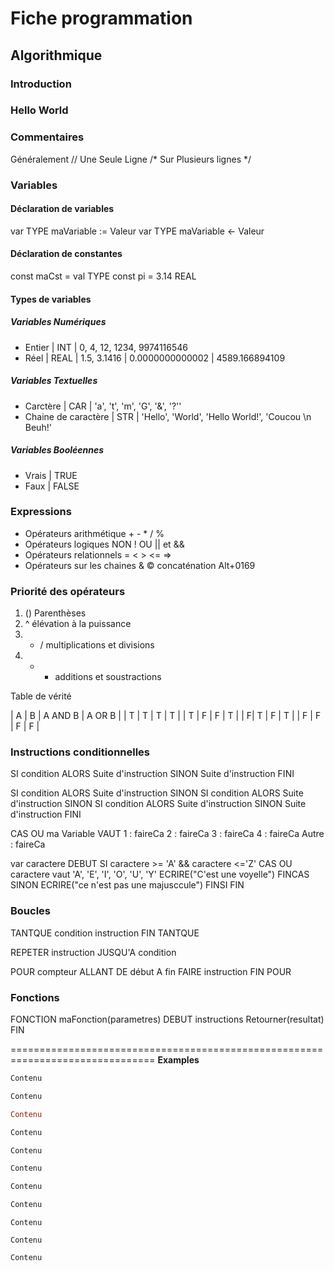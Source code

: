 # Fiche programmation

## Algorithmique
### Introduction


### Hello World

### Commentaires
Généralement
// Une Seule Ligne
/* Sur
Plusieurs
lignes */

### Variables
#### Déclaration de variables
var TYPE maVariable := Valeur
var TYPE maVariable <- Valeur

#### Déclaration de constantes
const maCst = val TYPE
const pi = 3.14 REAL


#### Types de variables
##### Variables Numériques
* Entier | INT | 0, 4, 12, 1234, 9974116546
* Réel | REAL | 1.5, 3.1416 | 0.0000000000002 | 4589.166894109



##### Variables Textuelles
* Carctère | CAR | 'a', 't', 'm', 'G', '&', '?''
* Chaine de caractère | STR | 'Hello', 'World', 'Hello World!', 'Coucou \n Beuh!'


##### Variables Booléennes
* Vrais | TRUE
* Faux | FALSE

### Expressions
* Opérateurs arithmétique + - * / %
* Opérateurs logiques NON ! OU || et &&
* Opérateurs relationnels = < > <= => 
* Opérateurs sur les chaines & © concaténation
Alt+0169

### Priorité des opérateurs
1. () Parenthèses
2. ^ élévation à la puissance
3. * / multiplications et divisions
4. + - additions et soustractions

Table de vérité

| A | B | A AND B | A OR B |
| T | T | T | T |
| T | F | F | T |
| F| T | F | T |
| F | F | F | F |

### Instructions conditionnelles

SI condition ALORS
    Suite d'instruction
SINON
    Suite d'instruction
FINI

SI condition ALORS
    Suite d'instruction
SINON SI condition ALORS
    Suite d'instruction
SINON SI condition ALORS
    Suite d'instruction
SINON
    Suite d'instruction
FINI

CAS OU ma Variable VAUT
    1 : faireCa
    2 : faireCa
    3 : faireCa
    4 : faireCa
    Autre : faireCa

var caractere
DEBUT
    SI caractere >= 'A' && caractere <='Z'
        CAS OU caractere vaut 'A', 'E', 'I', 'O', 'U', 'Y'
            ECRIRE("C'est une voyelle")
        FINCAS
    SINON
        ECRIRE("ce n'est pas une majusccule")
    FINSI
FIN

### Boucles

TANTQUE condition
    instruction
FIN TANTQUE

REPETER
    instruction
JUSQU'A condition

POUR compteur ALLANT DE début A fin FAIRE
    instruction
FIN POUR

### Fonctions
FONCTION maFonction(parametres)
DEBUT
    instructions
    Retourner(resultat)
FIN






===============================================================================
**Examples**

```JavaScript
Contenu
```

```Python
Contenu
```

```Ruby
Contenu
```

```PHP
Contenu
```

```C
Contenu
```

```C++
Contenu
```

```C#
Contenu
```

```Java
Contenu
```

```Cobol
Contenu
```

```Fortan
Contenu
```

```VBA
Contenu
```




